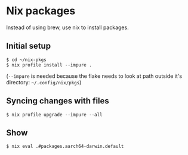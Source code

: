 # Nix packages

Instead of using brew, use nix to install packages.



## Initial setup

```console
$ cd ~/nix-pkgs
$ nix profile install --impure .
```

(`--impure` is needed because the flake needs to look at path outside it's directory: `~/.config/nix/pkgs`)


## Syncing changes with files

```console
$ nix profile upgrade --impure --all
```


## Show 

```console
$ nix eval .#packages.aarch64-darwin.default
```
